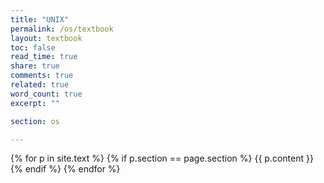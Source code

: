 ```yaml
---
title: "UNIX"
permalink: /os/textbook
layout: textbook
toc: false
read_time: true
share: true
comments: true
related: true
word_count: true
excerpt: ""

section: os

---
```


{% for p in site.text %}
  {% if p.section == page.section %}
{{ p.content }} 
  {% endif %}
{% endfor %}


